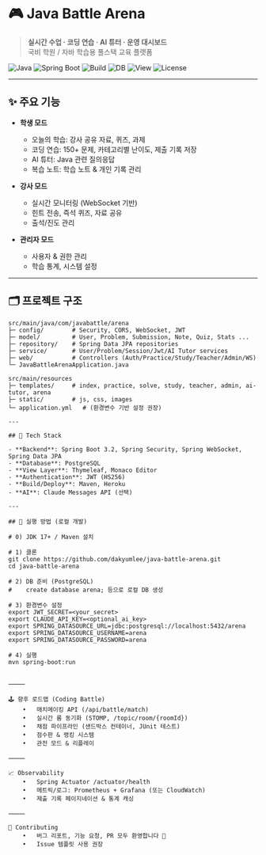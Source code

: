 # 🎮 Java Battle Arena

> **실시간 수업 · 코딩 연습 · AI 튜터 · 운영 대시보드**  
> 국비 학원 / 자바 학습용 풀스택 교육 플랫폼

![Java](https://img.shields.io/badge/Java-17+-red)
![Spring Boot](https://img.shields.io/badge/Spring%20Boot-3.2-brightgreen)
![Build](https://img.shields.io/badge/Build-Maven-blue)
![DB](https://img.shields.io/badge/DB-PostgreSQL-4169E1)
![View](https://img.shields.io/badge/View-Thymeleaf-orange)
![License](https://img.shields.io/badge/License-MIT-black)

---

## ✨ 주요 기능

- **학생 모드**
  - 오늘의 학습: 강사 공유 자료, 퀴즈, 과제
  - 코딩 연습: 150+ 문제, 카테고리별 난이도, 제출 기록 저장
  - AI 튜터: Java 관련 질의응답
  - 복습 노트: 학습 노트 & 개인 기록 관리

- **강사 모드**
  - 실시간 모니터링 (WebSocket 기반)
  - 힌트 전송, 즉석 퀴즈, 자료 공유
  - 출석/진도 관리

- **관리자 모드**
  - 사용자 & 권한 관리
  - 학습 통계, 시스템 설정

---

## 🗂 프로젝트 구조
```text
src/main/java/com/javabattle/arena
├─ config/        # Security, CORS, WebSocket, JWT
├─ model/         # User, Problem, Submission, Note, Quiz, Stats ...
├─ repository/    # Spring Data JPA repositories
├─ service/       # User/Problem/Session/Jwt/AI Tutor services
├─ web/           # Controllers (Auth/Practice/Study/Teacher/Admin/WS)
└─ JavaBattleArenaApplication.java

src/main/resources
├─ templates/     # index, practice, solve, study, teacher, admin, ai-tutor, arena
├─ static/        # js, css, images
└─ application.yml   # (환경변수 기반 설정 권장) 

---

## 🧰 Tech Stack

- **Backend**: Spring Boot 3.2, Spring Security, Spring WebSocket, Spring Data JPA  
- **Database**: PostgreSQL  
- **View Layer**: Thymeleaf, Monaco Editor  
- **Authentication**: JWT (HS256)  
- **Build/Deploy**: Maven, Heroku  
- **AI**: Claude Messages API (선택)

---

## 🚀 실행 방법 (로컬 개발)

# 0) JDK 17+ / Maven 설치

# 1) 클론
git clone https://github.com/dakyumlee/java-battle-arena.git
cd java-battle-arena

# 2) DB 준비 (PostgreSQL)
#    create database arena; 등으로 로컬 DB 생성

# 3) 환경변수 설정
export JWT_SECRET=<your_secret>
export CLAUDE_API_KEY=<optional_ai_key>
export SPRING_DATASOURCE_URL=jdbc:postgresql://localhost:5432/arena
export SPRING_DATASOURCE_USERNAME=arena
export SPRING_DATASOURCE_PASSWORD=arena

# 4) 실행
mvn spring-boot:run


⸻

🕹 향후 로드맵 (Coding Battle)
	•	매치메이킹 API (/api/battle/match)
	•	실시간 룸 동기화 (STOMP, /topic/room/{roomId})
	•	채점 파이프라인 (샌드박스 컨테이너, JUnit 테스트)
	•	점수판 & 랭킹 시스템
	•	관전 모드 & 리플레이

⸻

📈 Observability
	•	Spring Actuator /actuator/health
	•	메트릭/로그: Prometheus + Grafana (또는 CloudWatch)
	•	제출 기록 페이지네이션 & 통계 캐싱

⸻

🤝 Contributing
	•	버그 리포트, 기능 요청, PR 모두 환영합니다 🎉
	•	Issue 템플릿 사용 권장

